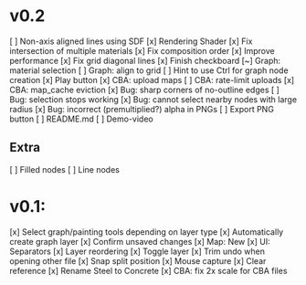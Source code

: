 # v0.2
[ ] Non-axis aligned lines using SDF
	[x] Rendering Shader
	[x] Fix intersection of multiple materials
	[x] Fix composition order
	[x] Improve performance
	[x] Fix grid diagonal lines
	[x] Finish checkboard
[~] Graph: material selection
[ ] Graph: align to grid
[ ] Hint to use Ctrl for graph node creation
[x] Play button
	[x] CBA: upload maps
	[ ] CBA: rate-limit uploads
	[x] CBA: map_cache eviction
[x] Bug: sharp corners of no-outline edges
[ ] Bug: selection stops working
[x] Bug: cannot select nearby nodes with large radius
[x] Bug: incorrect (premultiplied?) alpha in PNGs
[ ] Export PNG button
[ ] README.md
[ ] Demo-video
## Extra
[ ] Filled nodes
[ ] Line nodes

# v0.1:
[x] Select graph/painting tools depending on layer type
[x] Automatically create graph layer
[x] Confirm unsaved changes
[x] Map: New
[x] UI: Separators
[x] Layer reordering
[x] Toggle layer
[x] Trim undo when opening other file
[x] Snap split position
[x] Mouse capture
[x] Clear reference
[x] Rename Steel to Concrete
[x] CBA: fix 2x scale for CBA files 
